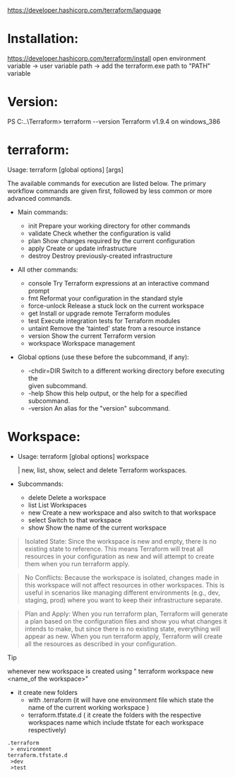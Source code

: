 https://developer.hashicorp.com/terraform/language




# Installation:
https://developer.hashicorp.com/terraform/install
open environment variable -> user variable path -> add the terraform.exe path to "PATH" variable



# Version:
PS C:\..\Terraform> terraform --version
Terraform v1.9.4 on windows_386



# terraform:
Usage: terraform [global options] <subcommand> [args]

The available commands for execution are listed below.
The primary workflow commands are given first, followed by
less common or more advanced commands.

* Main commands:
   + init          Prepare your working directory for other commands
   + validate      Check whether the configuration is valid
   + plan          Show changes required by the current configuration
   + apply         Create or update infrastructure    
   + destroy       Destroy previously-created infrastructure

* All other commands:
  + console       Try Terraform expressions at an interactive command prompt
  + fmt           Reformat your configuration in the standard style
  + force-unlock  Release a stuck lock on the current workspace
  + get           Install or upgrade remote Terraform modules
  + test          Execute integration tests for Terraform modules
  + untaint       Remove the 'tainted' state from a resource instance
  + version       Show the current Terraform version
  + workspace     Workspace management

* Global options (use these before the subcommand, if any):
  + -chdir=DIR    Switch to a different working directory before executing the        
                given subcommand.
  + -help         Show this help output, or the help for a specified subcommand.      
  + -version      An alias for the "version" subcommand.




# Workspace:
* Usage: terraform [global options] workspace

  | new, list, show, select and delete Terraform workspaces.

* Subcommands:
    + delete    Delete a workspace
    + list      List Workspaces
    + new       Create a new workspace and also switch to that workspace
    + select    Switch to that workspace
    + show      Show the name of the current workspace

> Isolated State: Since the workspace is new and empty, there is no existing state to reference. This means Terraform will treat all resources in your configuration as new and will attempt to create them when you run terraform apply.

> No Conflicts: Because the workspace is isolated, changes made in this workspace will not affect resources in other workspaces. This is useful in scenarios like managing different environments (e.g., dev, staging, prod) where you want to keep their infrastructure separate.

> Plan and Apply: When you run terraform plan, Terraform will generate a plan based on the configuration files and show you what changes it intends to make, but since there is no existing state, everything will appear as new. When you run terraform apply, Terraform will create all the resources as described in your configuration.

>[!TIP]
> whenever new workspace is created using " terraform workspace new <name_of the workspace>"
  + it create new folders 
    + with .terraform (it will have one environment file which state the name of the current working workspace ) 
    + terraform.tfstate.d ( it create the folders with the respective workspaces name which include tfstate for each workspace respectively)


```
.terraform
 > environment
terraform.tfstate.d
 >dev
 >test
```



